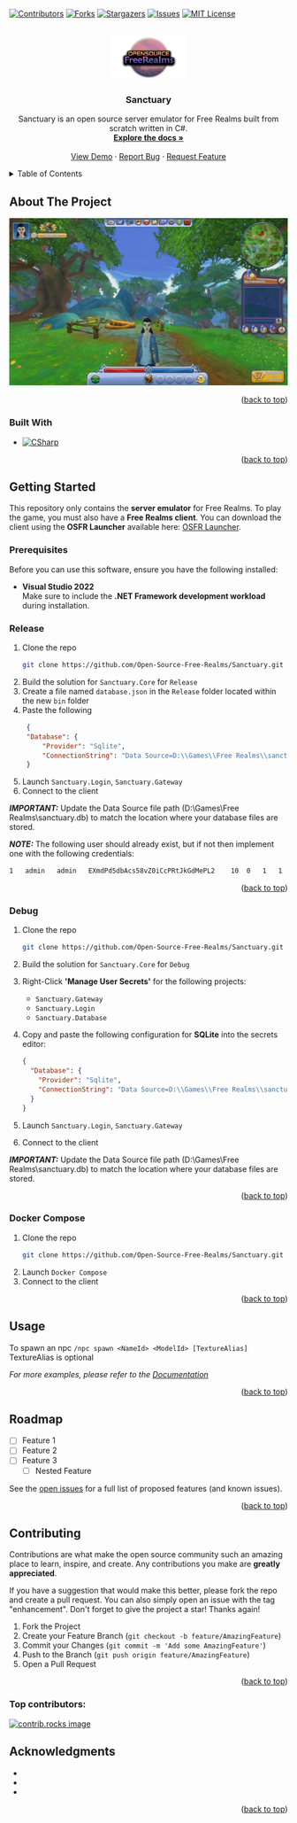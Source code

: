 
<a id="readme-top"></a>
<!-- PROJECT SHIELDS -->
<!--
*** I'm using markdown "reference style" links for readability.
*** Reference links are enclosed in brackets [ ] instead of parentheses ( ).
*** See the bottom of this document for the declaration of the reference variables
*** for contributors-url, forks-url, etc. This is an optional, concise syntax you may use.
*** https://www.markdownguide.org/basic-syntax/#reference-style-links
-->
[![Contributors][contributors-shield]][contributors-url]
[![Forks][forks-shield]][forks-url]
[![Stargazers][stars-shield]][stars-url]
[![Issues][issues-shield]][issues-url]
[![MIT License][license-shield]][license-url]



<!-- PROJECT LOGO -->
<br />
<div align="center">
  <a href="https://github.com/Open-Source-Free-Realms/Sanctuary">
    <img src="images/logo.png" alt="Logo" width="137" height="80">
  </a>

<h3 align="center">Sanctuary</h3>

  <p align="center">
    Sanctuary is an open source server emulator for Free Realms built from scratch written in C#.
    <br />
    <a href="https://github.com/Open-Source-Free-Realms/Sanctuary/wiki"><strong>Explore the docs »</strong></a>
    <br />
    <br />
    <a href="https://github.com/Open-Source-Free-Realms/Sanctuary">View Demo</a>
    ·
    <a href="https://github.com/Open-Source-Free-Realms/Sanctuary/issues/new?labels=bug&template=bug-report---.md">Report Bug</a>
    ·
    <a href="https://github.com/Open-Source-Free-Realms/Sanctuary/issues/new?labels=enhancement&template=feature-request---.md">Request Feature</a>
  </p>
</div>



<!-- TABLE OF CONTENTS -->
<details>
  <summary>Table of Contents</summary>
  <ol>
    <li>
      <a href="#about-the-project">About The Project</a>
      <ul>
        <li><a href="#built-with">Built With</a></li>
      </ul>
    </li>
    <li>
      <a href="#getting-started">Getting Started</a>
      <ul>
        <li><a href="#prerequisites">Prerequisites</a></li>
        <li><a href="#installation">Installation</a></li>
      </ul>
    </li>
    <li><a href="#usage">Usage</a></li>
    <li><a href="#roadmap">Roadmap</a></li>
    <li><a href="#contributing">Contributing</a></li>
    <li><a href="#license">License</a></li>
    <li><a href="#contact">Contact</a></li>
    <li><a href="#acknowledgments">Acknowledgments</a></li>
  </ol>
</details>



<!-- ABOUT THE PROJECT -->
## About The Project

[![Product Name Screen Shot][product-screenshot]](https://github.com/Open-Source-Free-Realms/Sanctuary)

<p align="right">(<a href="#readme-top">back to top</a>)</p>



### Built With

* [![CSharp][CSharp]][CSharp-url]

<p align="right">(<a href="#readme-top">back to top</a>)</p>



<!-- GETTING STARTED -->
## Getting Started

This repository only contains the **server emulator** for Free Realms. To play the game, you must also have a **Free Realms client**. You can download the client using the **OSFR Launcher** available here: [OSFR Launcher](https://github.com/Open-Source-Free-Realms/OSFR-Launcher).

### Prerequisites

Before you can use this software, ensure you have the following installed:

- **Visual Studio 2022**  
  Make sure to include the **.NET Framework development workload** during installation.

### Release

1. Clone the repo
   ```sh
   git clone https://github.com/Open-Source-Free-Realms/Sanctuary.git
   ```
2. Build the solution for `Sanctuary.Core` for `Release`
3. Create a file named `database.json` in the `Release` folder located within the new `bin` folder
4. Paste the following
   ```json
    {
    "Database": {
        "Provider": "Sqlite",
        "ConnectionString": "Data Source=D:\\Games\\Free Realms\\sanctuary.db;"
    }
   ```
5. Launch `Sanctuary.Login`, `Sanctuary.Gateway`
6. Connect to the client

**_IMPORTANT:_** Update the Data Source file path (D:\\Games\\Free Realms\\sanctuary.db) to match the location where your database files are stored.

**_NOTE:_** The following user should already exist, but if not then implement one with the following credentials:

```sh
1	admin	admin	EXmdPd5dbAcs58vZ0iCcPRtJkGdMePL2	10	0	1	1	2024-06-22 13:51:13.2736902+01:00	2024-07-14 01:57:45.8765645+00:00
```

<p align="right">(<a href="#readme-top">back to top</a>)</p>

### Debug

1. Clone the repo
   ```sh
   git clone https://github.com/Open-Source-Free-Realms/Sanctuary.git
   ```
2. Build the solution for `Sanctuary.Core` for `Debug`
3. Right-Click **'Manage User Secrets'** for the following projects:
   - `Sanctuary.Gateway`
   - `Sanctuary.Login`
   - `Sanctuary.Database`

4. Copy and paste the following configuration for **SQLite** into the secrets editor:

   ```json
   {
     "Database": {
       "Provider": "Sqlite",
       "ConnectionString": "Data Source=D:\\Games\\Free Realms\\sanctuary.db;"
     }
   }
5. Launch `Sanctuary.Login`, `Sanctuary.Gateway`
6. Connect to the client

**_IMPORTANT:_** Update the Data Source file path (D:\\Games\\Free Realms\\sanctuary.db) to match the location where your database files are stored.

<p align="right">(<a href="#readme-top">back to top</a>)</p>

### Docker Compose

1. Clone the repo
   ```sh
   git clone https://github.com/Open-Source-Free-Realms/Sanctuary.git
   ```
2. Launch `Docker Compose`
3. Connect to the client

<p align="right">(<a href="#readme-top">back to top</a>)</p>

<!-- USAGE EXAMPLES -->
## Usage

To spawn an npc ```/npc spawn <NameId> <ModelId> [TextureAlias]``` TextureAlias is optional

_For more examples, please refer to the [Documentation](https://github.com/Open-Source-Free-Realms/Sanctuary/wiki)_

<p align="right">(<a href="#readme-top">back to top</a>)</p>



<!-- ROADMAP -->
## Roadmap

- [ ] Feature 1
- [ ] Feature 2
- [ ] Feature 3
    - [ ] Nested Feature

See the [open issues](https://github.com/Open-Source-Free-Realms/Sanctuary/issues) for a full list of proposed features (and known issues).

<p align="right">(<a href="#readme-top">back to top</a>)</p>



<!-- CONTRIBUTING -->
## Contributing

Contributions are what make the open source community such an amazing place to learn, inspire, and create. Any contributions you make are **greatly appreciated**.

If you have a suggestion that would make this better, please fork the repo and create a pull request. You can also simply open an issue with the tag "enhancement".
Don't forget to give the project a star! Thanks again!

1. Fork the Project
2. Create your Feature Branch (`git checkout -b feature/AmazingFeature`)
3. Commit your Changes (`git commit -m 'Add some AmazingFeature'`)
4. Push to the Branch (`git push origin feature/AmazingFeature`)
5. Open a Pull Request

<p align="right">(<a href="#readme-top">back to top</a>)</p>

### Top contributors:

<a href="https://github.com/Open-Source-Free-Realms/Sanctuary/graphs/contributors">
  <img src="https://contrib.rocks/image?repo=Open-Source-Free-Realms/Sanctuary" alt="contrib.rocks image" />
</a>



<!-- LICENSE -->
<!-- ## License

Distributed under the MIT License. See `LICENSE.txt` for more information.

<p align="right">(<a href="#readme-top">back to top</a>)</p> -->



<!-- CONTACT -->
<!-- ## Contact

Your Name - [@twitter_handle](https://twitter.com/twitter_handle) - email@email_client.com

Project Link: [https://github.com/Open-Source-Free-Realms/Sanctuary](https://github.com/Open-Source-Free-Realms/Sanctuary)

<p align="right">(<a href="#readme-top">back to top</a>)</p> -->



<!-- ACKNOWLEDGMENTS -->
## Acknowledgments

* []()
* []()
* []()

<p align="right">(<a href="#readme-top">back to top</a>)</p>



<!-- MARKDOWN LINKS & IMAGES -->
<!-- https://www.markdownguide.org/basic-syntax/#reference-style-links -->
[contributors-shield]: https://img.shields.io/github/contributors/Open-Source-Free-Realms/Sanctuary.svg?style=for-the-badge
[contributors-url]: https://github.com/Open-Source-Free-Realms/Sanctuary/graphs/contributors
[forks-shield]: https://img.shields.io/github/forks/Open-Source-Free-Realms/Sanctuary.svg?style=for-the-badge
[forks-url]: https://github.com/Open-Source-Free-Realms/Sanctuary/network/members
[stars-shield]: https://img.shields.io/github/stars/Open-Source-Free-Realms/Sanctuary.svg?style=for-the-badge
[stars-url]: https://github.com/Open-Source-Free-Realms/Sanctuary/stargazers
[issues-shield]: https://img.shields.io/github/issues/Open-Source-Free-Realms/Sanctuary.svg?style=for-the-badge
[issues-url]: https://github.com/Open-Source-Free-Realms/Sanctuary/issues
[license-shield]: https://img.shields.io/github/license/Open-Source-Free-Realms/Sanctuary.svg?style=for-the-badge
[license-url]: https://github.com/Open-Source-Free-Realms/Sanctuary/blob/master/LICENSE.txt
[linkedin-shield]: https://img.shields.io/badge/-LinkedIn-black.svg?style=for-the-badge&logo=linkedin&colorB=555
[linkedin-url]: https://linkedin.com/in/linkedin_username
[product-screenshot]: images/screenshot.jpg
[CSharp]: https://img.shields.io/badge/csharp-000000?style=for-the-badge&logo=csharp&logoColor=white
[CSharp-url]: https://dotnet.microsoft.com/en-us/languages/csharp
